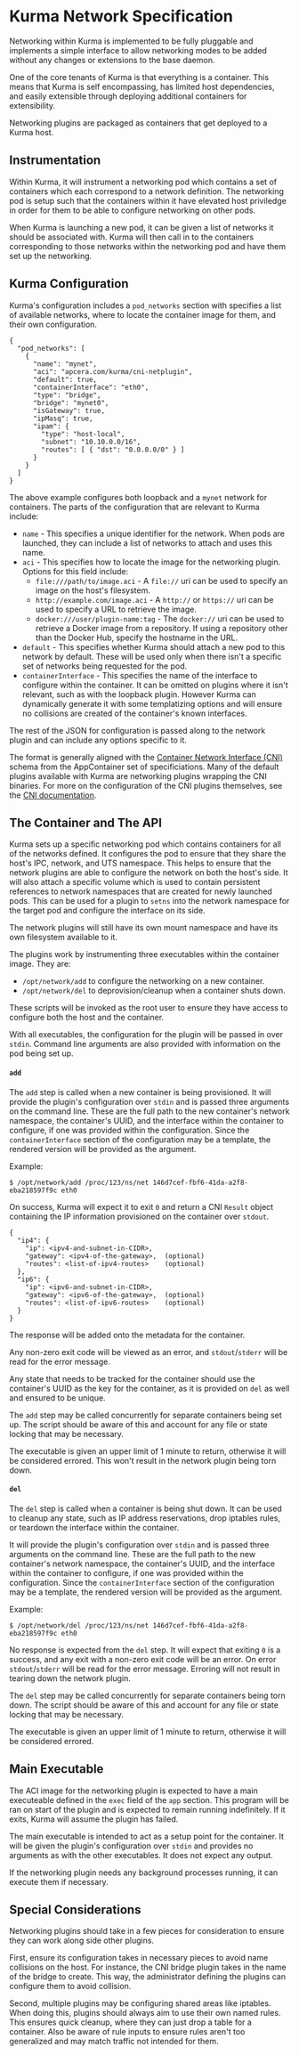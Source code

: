 # Kurma Network Specification

Networking within Kurma is implemented to be fully pluggable and implements a
simple interface to allow networking modes to be added without any changes or
extensions to the base daemon.

One of the core tenants of Kurma is that everything is a container. This means
that Kurma is self encompassing, has limited host dependencies, and easily
extensible through deploying additional containers for extensibility.

Networking plugins are packaged as containers that get deployed to a Kurma host.

## Instrumentation

Within Kurma, it will instrument a networking pod which contains a set of
containers which each correspond to a network definition. The networking pod is
setup such that the containers within it have elevated host priviledge in order
for them to be able to configure networking on other pods.

When Kurma is launching a new pod, it can be given a list of networks it should
be associated with. Kurma will then call in to the containers corresponding to
those networks within the networking pod and have them set up the networking.

## Kurma Configuration

Kurma's configuration includes a `pod_networks` section with specifies a list of
available networks, where to locate the container image for them, and their own
configuration.

```
{
  "pod_networks": [
    {
      "name": "mynet",
      "aci": "apcera.com/kurma/cni-netplugin",
      "default": true,
      "containerInterface": "eth0",
      "type": "bridge",
      "bridge": "mynet0",
      "isGateway": true,
      "ipMasq": true,
      "ipam": {
        "type": "host-local",
        "subnet": "10.10.0.0/16",
        "routes": [ { "dst": "0.0.0.0/0" } ]
      }
    }
  ]
}
```

The above example configures both loopback and a `mynet` network for
containers. The parts of the configuration that are relevant to Kurma include:

* `name` - This specifies a unique identifier for the network. When pods are
  launched, they can include a list of networks to attach and uses this name.
* `aci` - This specifies how to locate the image for the networking
  plugin. Options for this field include:
  * `file:///path/to/image.aci` - A `file://` uri can be used to specify an
    image on the host's filesystem.
  * `http://example.com/image.aci` - A `http://` or `https://` uri can be used
    to specify a URL to retrieve the image.
  * `docker:///user/plugin-name:tag` - The `docker://` uri can be used to
    retrieve a Docker image from a repository. If using a repository other than
    the Docker Hub, specify the hostname in the URL.
* `default` - This specifies whether Kurma should attach a new pod to this
  network by default. These will be used only when there isn't a specific set of
  networks being requested for the pod.
* `containerInterface` - This specifies the name of the interface to configure
  within the container. It can be omitted on plugins where it isn't relevant,
  such as with the loopback plugin. However Kurma can dynamically generate it
  with some templatizing options and will ensure no collisions are created of
  the container's known interfaces.

The rest of the JSON for configuration is passed along to the network plugin and
can include any options specific to it.

The format is generally aligned with the
[Container Network Interface (CNI)](https://github.com/appc/cni) schema from the
AppContainer set of specificiations. Many of the default plugins available with
Kurma are networking plugins wrapping the CNI binaries. For more on the
configuration of the CNI plugins themselves, see the
[CNI documentation](https://github.com/appc/cni/tree/master/Documentation).

## The Container and The API

Kurma sets up a specific networking pod which contains containers for all of the
networks defined. It configures the pod to ensure that they share the host's
IPC, network, and UTS namespace. This helps to ensure that the network plugins
are able to configure the network on both the host's side. It will also attach a
specific volume which is used to contain persistent references to network
namespaces that are created for newly launched pods. This can be used for a
plugin to `setns` into the network namespace for the target pod and configure
the interface on its side.

The network plugins will still have its own mount namespace and have its own
filesystem available to it.

The plugins work by instrumenting three executables within the container
image. They are:

* `/opt/network/add` to configure the networking on a new container.
* `/opt/network/del` to deprovision/cleanup when a container shuts down.

These scripts will be invoked as the root user to ensure they have access to
configure both the host and the container.

With all executables, the configuration for the plugin will be passed in over
`stdin`. Command line arguments are also provided with information on the
pod being set up.

#### `add`

The `add` step is called when a new container is being provisioned. It will
provide the plugin's configuration over `stdin` and is passed three arguments on
the command line. These are the full path to the new container's network
namespace, the container's UUID, and the interface within the container to
configure, if one was provided within the configuration. Since the
`containerInterface` section of the configuration may be a template, the
rendered version will be provided as the argument.

Example:

```
$ /opt/network/add /proc/123/ns/net 146d7cef-fbf6-41da-a2f8-eba218597f9c eth0
```

On success, Kurma will expect it to exit `0` and return a CNI `Result` object
containing the IP information provisioned on the container over `stdout`.

```
{
  "ip4": {
    "ip": <ipv4-and-subnet-in-CIDR>,
    "gateway": <ipv4-of-the-gateway>,  (optional)
    "routes": <list-of-ipv4-routes>    (optional)
  },
  "ip6": {
    "ip": <ipv6-and-subnet-in-CIDR>,
    "gateway": <ipv6-of-the-gateway>,  (optional)
    "routes": <list-of-ipv6-routes>    (optional)
  }
}
```

The response will be added onto the metadata for the container.

Any non-zero exit code will be viewed as an error, and `stdout`/`stderr` will be
read for the error message.

Any state that needs to be tracked for the container should use the container's
UUID as the key for the container, as it is provided on `del` as well and
ensured to be unique.

The `add` step may be called concurrently for separate containers being set
up. The script should be aware of this and account for any file or state locking
that may be necessary.

The executable is given an upper limit of 1 minute to return, otherwise it will
be considered errored. This won't result in the network plugin being torn down.

#### `del`

The `del` step is called when a container is being shut down. It can be used to
cleanup any state, such as IP address reservations, drop iptables rules, or
teardown the interface within the container.

It will provide the plugin's configuration over `stdin` and is passed three
arguments on the command line. These are the full path to the new container's
network namespace, the container's UUID, and the interface within the container
to configure, if one was provided within the configuration. Since the
`containerInterface` section of the configuration may be a template, the
rendered version will be provided as the argument.

Example:

```
$ /opt/network/del /proc/123/ns/net 146d7cef-fbf6-41da-a2f8-eba218597f9c eth0
```

No response is expected from the `del` step. It will expect that exiting `0` is
a success, and any exit with a non-zero exit code will be an error. On error
`stdout`/`stderr` will be read for the error message. Erroring will not result
in tearing down the network plugin.

The `del` step may be called concurrently for separate containers being torn
down. The script should be aware of this and account for any file or state
locking that may be necessary.

The executable is given an upper limit of 1 minute to return, otherwise it will
be considered errored.

## Main Executable

The ACI image for the networking plugin is expected to have a main executeable
defined in the `exec` field of the `app` section. This program will be ran on
start of the plugin and is expected to remain running indefinitely. If it exits,
Kurma will assume the plugin has failed.

The main executable is intended to act as a setup point for the container. It
will be given the plugin's configuration over `stdin` and provides no arguments
as with the other executables. It does not expect any output.

If the networking plugin needs any background processes running, it can execute
them if necessary.

## Special Considerations

Networking plugins should take in a few pieces for consideration to ensure they
can work along side other plugins.

First, ensure its configuration takes in necessary pieces to avoid name
collisions on the host. For instance, the CNI bridge plugin takes in the name of
the bridge to create. This way, the administrator defining the plugins can
configure them to avoid collision.

Second, multiple plugins may be configuring shared areas like iptables. When
doing this, plugins should always aim to use their own named rules. This ensures
quick cleanup, where they can just drop a table for a container. Also be aware
of rule inputs to ensure rules aren't too generalized and may match traffic not
intended for them.
